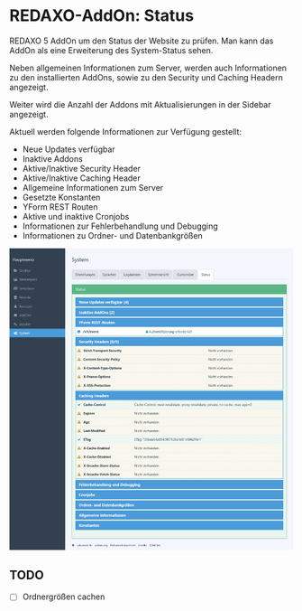 # REDAXO-AddOn: Status

REDAXO 5 AddOn um den Status der Website zu prüfen.
Man kann das AddOn als eine Erweiterung des System-Status sehen.

Neben allgemeinen Informationen zum Server, werden auch Informationen zu den installierten AddOns, sowie zu den Security
und Caching Headern angezeigt. 

Weiter wird die Anzahl der Addons mit Aktualisierungen in der Sidebar angezeigt.

Aktuell werden folgende Informationen zur Verfügung gestellt:

* Neue Updates verfügbar
* Inaktive Addons
* Aktive/Inaktive Security Header
* Aktive/Inaktive Caching Header
* Allgemeine Informationen zum Server
* Gesetzte Konstanten
* YForm REST Routen
* Aktive und inaktive Cronjobs
* Informationen zur Fehlerbehandlung und Debugging
* Informationen zu Ordner- und Datenbankgrößen

![screenshot](/assets/screenshots/screenshot.png)

## TODO

* [ ] Ordnergrößen cachen